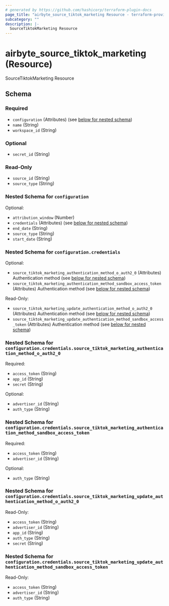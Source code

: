 ```yaml
---
# generated by https://github.com/hashicorp/terraform-plugin-docs
page_title: "airbyte_source_tiktok_marketing Resource - terraform-provider-airbyte"
subcategory: ""
description: |-
  SourceTiktokMarketing Resource
---
```


# airbyte_source_tiktok_marketing (Resource)

SourceTiktokMarketing Resource



<!-- schema generated by tfplugindocs -->
## Schema

### Required

- `configuration` (Attributes) (see [below for nested schema](#nestedatt--configuration))
- `name` (String)
- `workspace_id` (String)

### Optional

- `secret_id` (String)

### Read-Only

- `source_id` (String)
- `source_type` (String)

<a id="nestedatt--configuration"></a>
### Nested Schema for `configuration`

Optional:

- `attribution_window` (Number)
- `credentials` (Attributes) (see [below for nested schema](#nestedatt--configuration--credentials))
- `end_date` (String)
- `source_type` (String)
- `start_date` (String)

<a id="nestedatt--configuration--credentials"></a>
### Nested Schema for `configuration.credentials`

Optional:

- `source_tiktok_marketing_authentication_method_o_auth2_0` (Attributes) Authentication method (see [below for nested schema](#nestedatt--configuration--credentials--source_tiktok_marketing_authentication_method_o_auth2_0))
- `source_tiktok_marketing_authentication_method_sandbox_access_token` (Attributes) Authentication method (see [below for nested schema](#nestedatt--configuration--credentials--source_tiktok_marketing_authentication_method_sandbox_access_token))

Read-Only:

- `source_tiktok_marketing_update_authentication_method_o_auth2_0` (Attributes) Authentication method (see [below for nested schema](#nestedatt--configuration--credentials--source_tiktok_marketing_update_authentication_method_o_auth2_0))
- `source_tiktok_marketing_update_authentication_method_sandbox_access_token` (Attributes) Authentication method (see [below for nested schema](#nestedatt--configuration--credentials--source_tiktok_marketing_update_authentication_method_sandbox_access_token))

<a id="nestedatt--configuration--credentials--source_tiktok_marketing_authentication_method_o_auth2_0"></a>
### Nested Schema for `configuration.credentials.source_tiktok_marketing_authentication_method_o_auth2_0`

Required:

- `access_token` (String)
- `app_id` (String)
- `secret` (String)

Optional:

- `advertiser_id` (String)
- `auth_type` (String)


<a id="nestedatt--configuration--credentials--source_tiktok_marketing_authentication_method_sandbox_access_token"></a>
### Nested Schema for `configuration.credentials.source_tiktok_marketing_authentication_method_sandbox_access_token`

Required:

- `access_token` (String)
- `advertiser_id` (String)

Optional:

- `auth_type` (String)


<a id="nestedatt--configuration--credentials--source_tiktok_marketing_update_authentication_method_o_auth2_0"></a>
### Nested Schema for `configuration.credentials.source_tiktok_marketing_update_authentication_method_o_auth2_0`

Read-Only:

- `access_token` (String)
- `advertiser_id` (String)
- `app_id` (String)
- `auth_type` (String)
- `secret` (String)


<a id="nestedatt--configuration--credentials--source_tiktok_marketing_update_authentication_method_sandbox_access_token"></a>
### Nested Schema for `configuration.credentials.source_tiktok_marketing_update_authentication_method_sandbox_access_token`

Read-Only:

- `access_token` (String)
- `advertiser_id` (String)
- `auth_type` (String)


